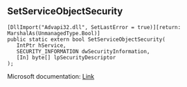 ## SetServiceObjectSecurity

```
[DllImport("Advapi32.dll", SetLastError = true)][return: MarshalAs(UnmanagedType.Bool)]
public static extern bool SetServiceObjectSecurity(
   IntPtr hService,
   SECURITY_INFORMATION dwSecurityInformation,
   [In] byte[] lpSecurityDescriptor
);
```

Microsoft documentation: [Link](https://docs.microsoft.com/en-us/windows/win32/api/winsvc/nf-winsvc-setserviceobjectsecurity)

